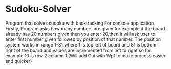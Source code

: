# Sudoku-Solver
Program that solves sudoku with backtracking
For console application
Firstly, Program asks how many numbers are given for example if the board already has 20 numbers given then you enter 20,then it will ask user to enter first number given followed by position of that number.
The position system works in range 1-81 where 1 is top left of board and 81 is bottom right of the board and values are incremented from left to right so for example 10 is row 2 column 1.(Will add Gui with Wpf to make process easier and quicker)
